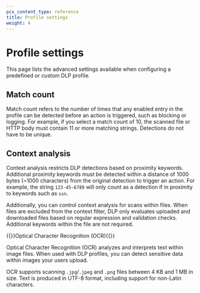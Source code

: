 ```yaml
---
pcx_content_type: reference
title: Profile settings
weight: 4
---
```


# Profile settings

This page lists the advanced settings available when configuring a predefined or custom DLP profile.

## Match count

Match count refers to the number of times that any enabled entry in the profile can be detected before an action is triggered, such as blocking or logging. For example, if you select a match count of 10, the scanned file or HTTP body must contain 11 or more matching strings. Detections do not have to be unique.

## Context analysis

Context analysis restricts DLP detections based on proximity keywords. Additional proximity keywords must be detected within a distance of 1000 bytes (~1000 characters) from the original detection to trigger an action. For example, the string `123-45-6789` will only count as a detection if in proximity to keywords such as `ssn`.

Additionally, you can control context analysis for scans within files. When files are excluded from the context filter, DLP only evaluates uploaded and downloaded files based on regular expression and validation checks. Additional keywords within the file are not required.

{{<heading-pill style="beta" heading="h2">}}Optical Character Recognition (OCR){{</heading-pill>}}

Optical Character Recognition (OCR) analyzes and interprets text within image files. When used with DLP profiles, you can detect sensitive data within images your users upload.

OCR supports scanning `.jpg`/`.jpeg` and `.png` files between 4 KB and 1 MB in size. Text is produced in UTF-8 format, including support for non-Latin characters.
